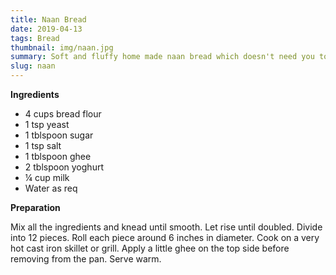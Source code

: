 ```yaml
---
title: Naan Bread
date: 2019-04-13
tags: Bread
thumbnail: img/naan.jpg
summary: Soft and fluffy home made naan bread which doesn't need you to fire up the oven. Great with curries or tear chunks and dunk in honey butter.
slug: naan
---
```


__Ingredients__

+ 4 cups bread flour
+ 1 tsp yeast
+ 1 tblspoon sugar
+ 1 tsp salt
+ 1 tblspoon ghee
+ 2 tblspoon yoghurt
+ ¼ cup milk
+ Water as req

__Preparation__

Mix all the ingredients and knead until smooth. Let rise until doubled. Divide into 12 pieces. Roll each piece around 6 inches in diameter. Cook on a very hot cast iron skillet or grill. Apply a little ghee on the top side before removing from the pan. Serve warm.